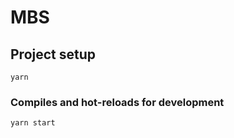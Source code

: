 # MBS

## Project setup
```
yarn 
```

### Compiles and hot-reloads for development
```
yarn start
```

